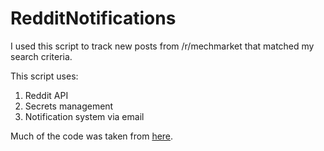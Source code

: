 # RedditNotifications

I used this script to track new posts from /r/mechmarket that matched my search criteria.

This script uses:
1. Reddit API
2. Secrets management
3. Notification system via email

Much of the code was taken from [here](https://realpython.com/python-send-email/).